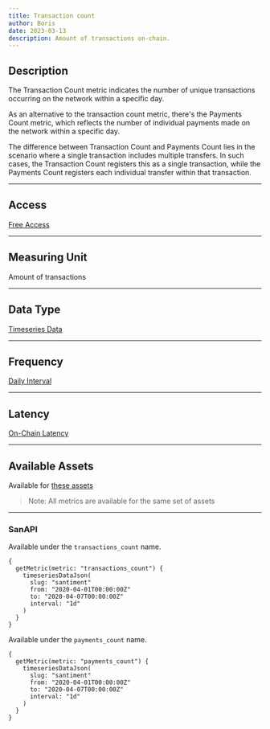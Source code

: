 ```yaml
---
title: Transaction count
author: Boris
date: 2023-03-13
description: Amount of transactions on-chain.
---
```


## Description

The Transaction Count metric indicates the number of unique transactions occurring on the network 
within a specific day.

As an alternative to the transaction count metric, there's the Payments Count metric, which reflects 
the number of individual payments made on the network within a specific day.

The difference between Transaction Count and Payments Count lies in the scenario where a single 
transaction includes multiple transfers. In such cases, the Transaction Count registers this as a single 
transaction, while the Payments Count registers each individual transfer within that transaction.

---

## Access

[Free Access](/metrics/details/access#free-access)

---

## Measuring Unit

Amount of transactions

---

## Data Type

[Timeseries Data](/metrics/details/data-type#timeseries-data)

---

## Frequency

[Daily Interval](/metrics/details/frequency#daily-frequency)

---

## Latency

[On-Chain Latency](/metrics/details/latency#on-chain-latency)

---

## Available Assets

Available for [these assets](https://api.santiment.net/graphiql?variables=&query=%7B%0A%20%20getMetric(metric%3A%20%22transactions_count%22)%20%7B%0A%20%20%20%20metadata%20%7B%0A%20%20%20%20%20%20availableSlugs%0A%20%20%20%20%7D%0A%20%20%7D%0A%7D%0A)

> Note: All metrics are available for the same set of assets

---

### SanAPI

Available under the `transactions_count` name.

```graphql-explorer
{
  getMetric(metric: "transactions_count") {
    timeseriesDataJson(
      slug: "santiment"
      from: "2020-04-01T00:00:00Z"
      to: "2020-04-07T00:00:00Z"
      interval: "1d"
    )
  }
}
```

Available under the `payments_count` name.

```graphql-explorer
{
  getMetric(metric: "payments_count") {
    timeseriesDataJson(
      slug: "santiment"
      from: "2020-04-01T00:00:00Z"
      to: "2020-04-07T00:00:00Z"
      interval: "1d"
    )
  }
}
```
